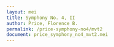 ```yaml
---
layout: mei
title: Symphony No. 4, II
author: Price, Florence B.
permalink: /price-symphony-no4/mvt2
document: price_symphony_no4_mvt2.mei
---
```


